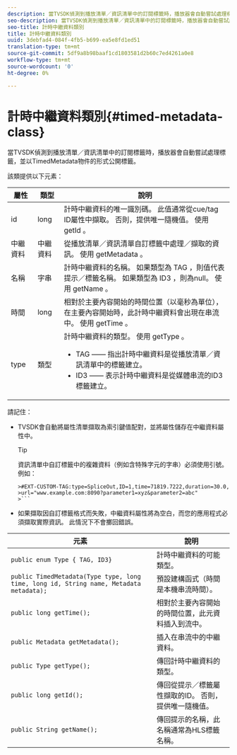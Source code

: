 ```yaml
---
description: 當TVSDK偵測到播放清單／資訊清單中的訂閱標籤時，播放器會自動嘗試處理標籤，並以TimedMetadata物件的形式公開標籤。
seo-description: 當TVSDK偵測到播放清單／資訊清單中的訂閱標籤時，播放器會自動嘗試處理標籤，並以TimedMetadata物件的形式公開標籤。
seo-title: 計時中繼資料類別
title: 計時中繼資料類別
uuid: 3debfad4-084f-4fb5-b699-ea5e8fd1ed51
translation-type: tm+mt
source-git-commit: 5df9a8b98baaf1cd1803581d2b60c7ed4261a0e8
workflow-type: tm+mt
source-wordcount: '0'
ht-degree: 0%

---
```



# 計時中繼資料類別{#timed-metadata-class}

當TVSDK偵測到播放清單／資訊清單中的訂閱標籤時，播放器會自動嘗試處理標籤，並以TimedMetadata物件的形式公開標籤。

該類提供以下元素：

<table id="table_FFC56AC5B1E04DA99C9309C0223ABA90"> 
 <thead> 
  <tr> 
   <th colname="col1" class="entry"> 屬性 </th> 
   <th colname="col02" class="entry"> 類型 </th> 
   <th colname="col2" class="entry"> 說明 </th> 
  </tr> 
 </thead>
 <tbody> 
  <tr> 
   <td colname="col1"> <span class="codeph"> id </span> </td> 
   <td colname="col02"> long </td> 
   <td colname="col2"> 計時中繼資料的唯一識別碼。 此值通常從cue/tag ID屬性中擷取。 否則，提供唯一隨機值。 使用 <span class="codeph"> getId </span>。 </td> 
  </tr> 
  <tr> 
   <td colname="col1"> <span class="codeph"> 中繼資料 </span> </td> 
   <td colname="col02"> 中繼資料 </td> 
   <td colname="col2"> 從播放清單／資訊清單自訂標籤中處理／擷取的資訊。 使用 <span class="codeph"> getMetadata </span>。 </td> 
  </tr> 
  <tr> 
   <td colname="col1"> <span class="codeph"> 名稱 </span> </td> 
   <td colname="col02"> 字串 </td> 
   <td colname="col2"> 計時中繼資料的名稱。 如果類型為 <span class="codeph"> TAG </span>，則值代表提示／標籤名稱。 如果類型為 <span class="codeph"> ID3 </span>，則為null。 使用 <span class="codeph"> getName </span>。 </td> 
  </tr> 
  <tr> 
   <td colname="col1"> <span class="codeph"> 時間 </span> </td> 
   <td colname="col02"> long </td> 
   <td colname="col2"> 相對於主要內容開始的時間位置（以毫秒為單位），在主要內容開始時，此計時中繼資料會出現在串流中。 使用 <span class="codeph"> getTime </span>。 </td> 
  </tr> 
  <tr> 
   <td colname="col1"> <span class="codeph"> type </span> </td> 
   <td colname="col02"> 類型 </td> 
   <td colname="col2"> 計時中繼資料的類型。 使用 <span class="codeph"> getType </span>。 
    <ul id="ul_70FBFB33E9F846D8B38592560CCE9560"> 
     <li id="li_739D30561BFB4D9B97DF212E4880BA2C">TAG —— 指出計時中繼資料是從播放清單／資訊清單中的標籤建立。 </li> 
     <li id="li_E785E1DEF1CC4D9DBE7764E5D05EFAFC">ID3 —— 表示計時中繼資料是從媒體串流的ID3標籤建立。 </li> 
    </ul> </td> 
  </tr> 
 </tbody> 
</table>

<!--<a id="section_737CC47997F74F80A3C5C6171ADE120E"></a>-->

請記住：

* TVSDK會自動將屬性清單擷取為索引鍵值配對，並將屬性儲存在中繼資料屬性中。

   >[!TIP]
   >
   >資訊清單中自訂標籤中的複雜資料（例如含特殊字元的字串）必須使用引號。 例如：
   >
   >
   ```
   >#EXT-CUSTOM-TAG:type=SpliceOut,ID=1,time=71819.7222,duration=30.0, 
   >url="www.example.com:8090?parameter1=xyz&parameter2=abc"
   >```

* 如果擷取因自訂標籤格式而失敗，中繼資料屬性將為空白，而您的應用程式必須擷取實際資訊。 此情況下不會擲回錯誤。

| 元素 | 說明 |
|---|---|
| `public enum Type { TAG, ID3}` | 計時中繼資料的可能類型。 |
| `public TimedMetadata(Type type, long time, long id, String name, Metadata metadata);` | 預設建構函式（時間是本機串流時間）。 |
| `public long getTime();` | 相對於主要內容開始的時間位置，此元資料插入到流中。 |
| `public Metadata getMetadata();` | 插入在串流中的中繼資料。 |
| `public Type getType();` | 傳回計時中繼資料的類型。 |
| `public long getId();` | 傳回從提示／標籤屬性擷取的ID。 否則，提供唯一隨機值。 |
| `public String getName();` | 傳回提示的名稱，此名稱通常為HLS標籤名稱。 |


